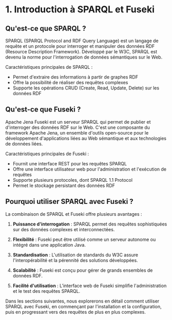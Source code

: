 # 1. Introduction à SPARQL et Fuseki

## Qu'est-ce que SPARQL ?

SPARQL (SPARQL Protocol and RDF Query Language) est un langage de requête et un protocole pour interroger et manipuler des données RDF (Resource Description Framework). Développé par le W3C, SPARQL est devenu la norme pour l'interrogation de données sémantiques sur le Web.

Caractéristiques principales de SPARQL :
- Permet d'extraire des informations à partir de graphes RDF
- Offre la possibilité de réaliser des requêtes complexes
- Supporte les opérations CRUD (Create, Read, Update, Delete) sur les données RDF

## Qu'est-ce que Fuseki ?

Apache Jena Fuseki est un serveur SPARQL qui permet de publier et d'interroger des données RDF sur le Web. C'est une composante du framework Apache Jena, un ensemble d'outils open-source pour le développement d'applications liées au Web sémantique et aux technologies de données liées.

Caractéristiques principales de Fuseki :
- Fournit une interface REST pour les requêtes SPARQL
- Offre une interface utilisateur web pour l'administration et l'exécution de requêtes
- Supporte plusieurs protocoles, dont SPARQL 1.1 Protocol
- Permet le stockage persistant des données RDF

## Pourquoi utiliser SPARQL avec Fuseki ?

La combinaison de SPARQL et Fuseki offre plusieurs avantages :

1. **Puissance d'interrogation** : SPARQL permet des requêtes sophistiquées sur des données complexes et interconnectées.

2. **Flexibilité** : Fuseki peut être utilisé comme un serveur autonome ou intégré dans une application Java.

3. **Standardisation** : L'utilisation de standards du W3C assure l'interopérabilité et la pérennité des solutions développées.

4. **Scalabilité** : Fuseki est conçu pour gérer de grands ensembles de données RDF.

5. **Facilité d'utilisation** : L'interface web de Fuseki simplifie l'administration et le test des requêtes SPARQL.

Dans les sections suivantes, nous explorerons en détail comment utiliser SPARQL avec Fuseki, en commençant par l'installation et la configuration, puis en progressant vers des requêtes de plus en plus complexes.